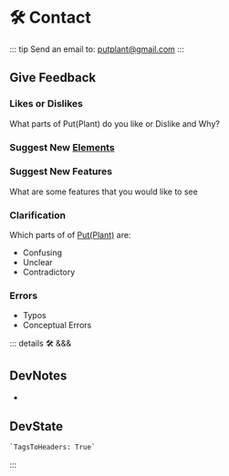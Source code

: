 
# 🛠 Contact

::: tip Send an email to:
<putplant@gmail.com>
:::

## Give Feedback

### Likes or Dislikes

What parts of Put(Plant) do you like or Dislike and Why?

### Suggest New [Elements](/guide/What/WhatElement)

### Suggest New Features

What are some features that you would like to see

### Clarification

Which parts of of [Put(Plant)](/guide/introduction.html#what-is-putplant) are:

- Confusing
- Unclear
- Contradictory

### Errors

- Typos
- Conceptual Errors

::: details 🛠 <dev>&&&</dev>

## DevNotes

-

## DevState

```py
`TagsToHeaders: True`
```

:::

